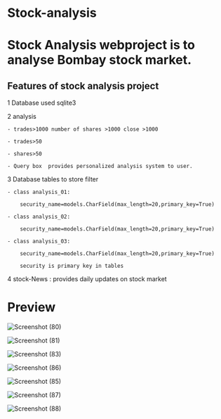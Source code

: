 # Stock-analysis



# Stock Analysis webproject is to analyse Bombay stock market.

## Features of stock analysis project
1 Database used sqlite3    


2 analysis

    - trades>1000 number of shares >1000 close >1000
    
    - trades>50
    
    - shares>50
    
    - Query box  provides personalized analysis system to user.
    
    
    
3  Database tables to store  filter

    - class analysis_01:

        security_name=models.CharField(max_length=20,primary_key=True)

    - class analysis_02:

        security_name=models.CharField(max_length=20,primary_key=True)

    - class analysis_03:

        security_name=models.CharField(max_length=20,primary_key=True)

        security is primary key in tables

4 stock-News  : provides daily updates on stock market


# Preview


![Screenshot (80)](https://user-images.githubusercontent.com/36494174/102209618-082dde00-3ef7-11eb-8a37-11e3d9d75611.png)

![Screenshot (81)](https://user-images.githubusercontent.com/36494174/102209456-cbfa7d80-3ef6-11eb-844a-b062c2a7ddcd.png)


![Screenshot (83)](https://user-images.githubusercontent.com/36494174/102358656-c45dd600-3fd5-11eb-933b-35724c6b0a9b.png)




![Screenshot (86)](https://user-images.githubusercontent.com/36494174/102497826-26ced900-409f-11eb-9147-53230c6c34d8.png)

![Screenshot (85)](https://user-images.githubusercontent.com/36494174/102497848-2f271400-409f-11eb-9f48-d9235ad16188.png)

![Screenshot (87)](https://user-images.githubusercontent.com/36494174/102497865-34845e80-409f-11eb-8943-3d3dcc930b28.png)

![Screenshot (88)](https://user-images.githubusercontent.com/36494174/102497877-39e1a900-409f-11eb-8fb7-b5729a6d503e.png)

